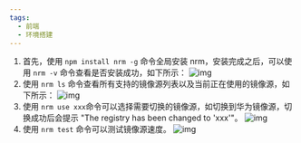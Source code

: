 ```yaml
---
tags:
  - 前端
  - 环境搭建
---
```

1. 首先，使用 `npm install nrm -g` 命令全局安装 nrm，安装完成之后，可以使用 `nrm -v` 命令查看是否安装成功，如下所示：
   ![img](https://cdn.jsdelivr.net/gh/xihuanxiaorang/img2/202412122346193.png)
2. 使用 `nrm ls` 命令查看所有支持的镜像源列表以及当前正在使用的镜像源，如下所示：
   ![img](https://cdn.jsdelivr.net/gh/xihuanxiaorang/img2/202412122346274.png)
3. 使用 `nrm use xxx`命令可以选择需要切换的镜像源，如切换到华为镜像源，切换成功后会提示 "The registry has been changed to 'xxx'"。 
   ![img](https://cdn.jsdelivr.net/gh/xihuanxiaorang/img2/202412122346571.png)
4. 使用 `nrm test` 命令可以测试镜像源速度。
   ![img](https://cdn.jsdelivr.net/gh/xihuanxiaorang/img2/202412122346975.png)